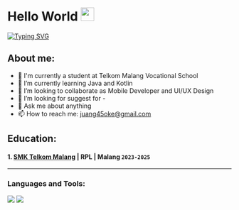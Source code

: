 # Hello World <img src="https://raw.githubusercontent.com/MartinHeinz/MartinHeinz/master/wave.gif" width="30px">
[![Typing SVG](https://readme-typing-svg.herokuapp.com?color=635DF7&lines=I'm+Juang+Bagus+Arya+Mukti;UI/UX+Enthusiast;Creative+Developer;Continuous+Learner;Problem+Solver)](https://git.io/typing-svg)
## About me:
- 🔭 I'm currently a student at Telkom Malang Vocational School
- 🌱 I’m currently learning Java and Kotlin
- 👯 I’m looking to collaborate as Mobile Developer and UI/UX Design
- 🤔 I’m looking for suggest for -
- 💬 Ask me about anything
- 📫 How to reach me: juang45oke@gmail.com

## Education:

 #### 1. [SMK Telkom Malang](https://www.smktelkom-mlg.sch.id/) | RPL | Malang `2023-2025`
---

### Languages and Tools:

<div align="left">
    <img src="https://skillicons.dev/icons?i=html,css,vscode,github,figma,androidstudio" />
    <img src="https://skillicons.dev/icons?i=javascript,java,mysql,kotlin" /><br>
</div>

<br />
<br />
